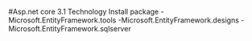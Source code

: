 #Asp.net core 3.1
Technology
Install package
-Microsoft.EntityFramework.tools
-Microsoft.EntityFramework.designs
-Microsoft.EntityFramework.sqlserver

